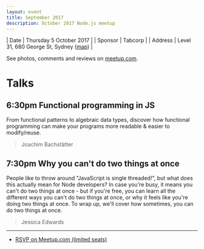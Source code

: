 ```yaml
---
layout: event
title: September 2017
description: October 2017 Node.js meetup
---
```


| Date | Thursday 5 October 2017 |
| Sponsor | Tabcorp |
| Address | Level 31, 680 George St, Sydney ([map](https://www.google.com.au/maps/place/680+George+St,+Sydney+NSW+2000/@-33.8773271,151.2039252,17z)) |

See photos, comments and reviews on [meetup.com](https://www.meetup.com/sydney-node-ninjas/events/238092619/).

# Talks

## 6:30pm Functional programming in JS

From functional patterns to algebraic data types, discover how functional programming can make your programs more readable & easier to modify/reuse.

<blockquote>Joachim Bachstätter</blockquote>

## 7:30pm Why you can't do two things at once

People like to throw around "JavaScript is single threaded!", but what does this actually mean for Node developers? In case you're busy, it means you can't do two things at once - but if you're free, you can learn all the different ways you can't do two things at once, or why it feels like you're doing two things at once. To wrap up, we'll cover how sometimes, you can do two things at once.

<blockquote>Jessica Edwards</blockquote>

---

<ul class="actions">
  <li>
    <a href="https://www.meetup.com/sydney-node-ninjas/events/238092633/" class="button">RSVP on Meetup.com (limited seats)</a>
  </li>
</ul>
